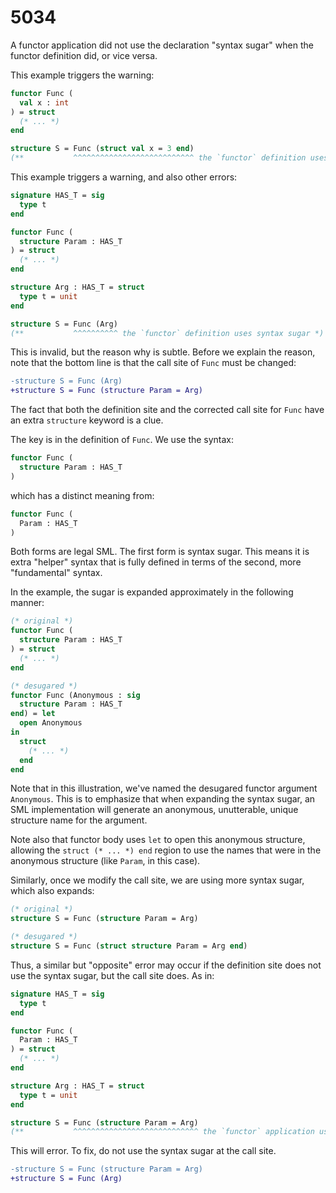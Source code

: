 # 5034

A functor application did not use the declaration "syntax sugar" when the functor definition did, or vice versa.

This example triggers the warning:

```sml
functor Func (
  val x : int
) = struct
  (* ... *)
end

structure S = Func (struct val x = 3 end)
(**           ^^^^^^^^^^^^^^^^^^^^^^^^^^^ the `functor` definition uses syntax sugar *)
```

This example triggers a warning, and also other errors:

```sml
signature HAS_T = sig
  type t
end

functor Func (
  structure Param : HAS_T
) = struct
  (* ... *)
end

structure Arg : HAS_T = struct
  type t = unit
end

structure S = Func (Arg)
(**           ^^^^^^^^^^ the `functor` definition uses syntax sugar *)
```

This is invalid, but the reason why is subtle. Before we explain the reason, note that the bottom line is that the call site of `Func` must be changed:

```diff
-structure S = Func (Arg)
+structure S = Func (structure Param = Arg)
```

The fact that both the definition site and the corrected call site for `Func` have an extra `structure` keyword is a clue.

The key is in the definition of `Func`. We use the syntax:

<!-- @ignore invalid syntax, fragment of a functor dec -->

```sml
functor Func (
  structure Param : HAS_T
)
```

which has a distinct meaning from:

<!-- @ignore invalid syntax, fragment of a functor dec -->

```sml
functor Func (
  Param : HAS_T
)
```

Both forms are legal SML. The first form is syntax sugar. This means it is extra "helper" syntax that is fully defined in terms of the second, more "fundamental" syntax.

In the example, the sugar is expanded approximately in the following manner:

<!-- @ignore builds off of previous example, HAS_T is not defined -->

```sml
(* original *)
functor Func (
  structure Param : HAS_T
) = struct
  (* ... *)
end

(* desugared *)
functor Func (Anonymous : sig
  structure Param : HAS_T
end) = let
  open Anonymous
in
  struct
    (* ... *)
  end
end
```

Note that in this illustration, we've named the desugared functor argument `Anonymous`. This is to emphasize that when expanding the syntax sugar, an SML implementation will generate an anonymous, unutterable[,][accursed] unique structure name for the argument.

Note also that functor body uses `let` to open this anonymous structure, allowing the `struct (* ... *) end` region to use the names that were in the anonymous structure (like `Param`, in this case).

Similarly, once we modify the call site, we are using more syntax sugar, which also expands:

<!-- @ignore build off of previous example, Func is not defined -->

```sml
(* original *)
structure S = Func (structure Param = Arg)

(* desugared *)
structure S = Func (struct structure Param = Arg end)
```

Thus, a similar but "opposite" error may occur if the definition site does not use the syntax sugar, but the call site does. As in:

```sml
signature HAS_T = sig
  type t
end

functor Func (
  Param : HAS_T
) = struct
  (* ... *)
end

structure Arg : HAS_T = struct
  type t = unit
end

structure S = Func (structure Param = Arg)
(**           ^^^^^^^^^^^^^^^^^^^^^^^^^^^^ the `functor` application uses syntax sugar *)
```

This will error. To fix, do not use the syntax sugar at the call site.

```diff
-structure S = Func (structure Param = Arg)
+structure S = Func (Arg)
```

[accursed]: https://free.cofree.io/2020/07/20/perform-io/
